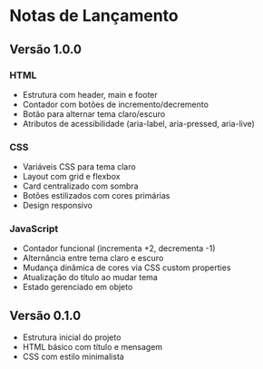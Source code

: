 # Notas de Lançamento

## Versão 1.0.0

### HTML
- Estrutura com header, main e footer
- Contador com botões de incremento/decremento
- Botão para alternar tema claro/escuro
- Atributos de acessibilidade (aria-label, aria-pressed, aria-live)

### CSS
- Variáveis CSS para tema claro
- Layout com grid e flexbox
- Card centralizado com sombra
- Botões estilizados com cores primárias
- Design responsivo

### JavaScript
- Contador funcional (incrementa +2, decrementa -1)
- Alternância entre tema claro e escuro
- Mudança dinâmica de cores via CSS custom properties
- Atualização do título ao mudar tema
- Estado gerenciado em objeto

## Versão 0.1.0
- Estrutura inicial do projeto
- HTML básico com título e mensagem
- CSS com estilo minimalista